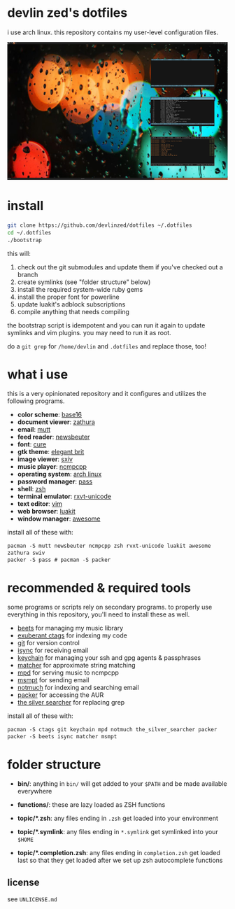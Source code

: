 devlin zed's dotfiles
=====================

i use arch linux.  this repository contains my user-level configuration files.

![screenshot](screenshot.png)

install
=======

```sh
git clone https://github.com/devlinzed/dotfiles ~/.dotfiles
cd ~/.dotfiles
./bootstrap
```

this will:

1. check out the git submodules and update them if you've checked out a branch
2. create symlinks (see "folder structure" below)
3. install the required system-wide ruby gems
4. install the proper font for powerline
5. update luakit's adblock subscriptions
6. compile anything that needs compiling

the bootstrap script is idempotent and you can run it again to update symlinks
and vim plugins.  you may need to run it as root.

do a `git grep` for `/home/devlin` and `.dotfiles` and replace those, too!

what i use
==========

this is a very opinionated repository and it configures and utilizes the
following programs.

* **color scheme**: [base16](https://github.com/chriskempson/base16)
* **document viewer**: [zathura](http://pwmt.org/projects/zathura/)
* **email**: [mutt](http://mutt.org/)
* **feed reader**: [newsbeuter](http://newsbeuter.org/)
* **font**: [cure](http://artwizaleczapka.sourceforge.net/)
* **gtk theme**: [elegant
  brit](http://grvrulz.deviantart.com/art/Elegant-Brit-gnome3-208925032)
* **image viewer**: [sxiv](https://github.com/muennich/sxiv)
* **music player**: [ncmpcpp](http://ncmpcpp.rybczak.net/)
* **operating system**: [arch linux](http://archlinux.org)
* **password manager**: [pass](http://zx2c4.com/projects/password-store/)
* **shell**: [zsh](http://zsh.org/)
* **terminal emulator**: [rxvt-unicode](https://en.wikipedia.org/wiki/Rxvt)
* **text editor**: [vim](http://vim.org)
* **web browser**: [luakit](http://luakit.org)
* **window manager**: [awesome](http://awesome.naquadah.org/)

install all of these with:

    pacman -S mutt newsbeuter ncmpcpp zsh rvxt-unicode luakit awesome zathura swiv
    packer -S pass # pacman -S packer

recommended & required tools
============================

some programs or scripts rely on secondary programs.  to properly use
everything in this repository, you'll need to install these as well.

* [beets](http://beets.radbox.org) for managing my music library
* [exuberant ctags](http://ctags.sourceforge.net/) for indexing my code
* [git](http://git-scm.org) for version control
* [isync](http://isync.sourceforge.net/) for receiving email
* [keychain](http://www.funtoo.org/wiki/Keychain) for managing your ssh and gpg
  agents & passphrases
* [matcher](https://github.com/burke/matcher) for approximate string matching
* [mpd](http://mpd.wikia.com/wiki/Music_Player_Daemon_Wiki) for serving music
  to ncmpcpp
* [msmpt](http://msmtp.sourceforge.net) for sending email
* [notmuch](http://notmuchmail.org/) for indexing and searching email
* [packer](https://aur.archlinux.org/packages/packer/) for accessing the AUR
* [the silver searcher](https://github.com/ggreer/the_silver_searcher) for
  replacing grep

install all of these with:

    pacman -S ctags git keychain mpd notmuch the_silver_searcher packer
    packer -S beets isync matcher msmpt

folder structure
================

- **bin/**: anything in `bin/` will get added to your `$PATH` and be made
  available everywhere

- **functions/**: these are lazy loaded as ZSH functions

- **topic/\*.zsh**: any files ending in `.zsh` get loaded into your environment

- **topic/\*.symlink**: any files ending in `*.symlink` get symlinked into your
  `$HOME`

- **topic/\*.completion.zsh**: any files ending in `completion.zsh` get loaded
  last so that they get loaded after we set up zsh autocomplete functions

license
-------

see `UNLICENSE.md`
